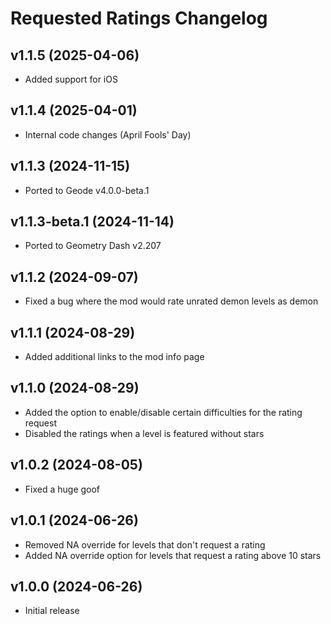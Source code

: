 # Requested Ratings Changelog
## v1.1.5 (2025-04-06)
- Added support for iOS

## v1.1.4 (2025-04-01)
- Internal code changes (April Fools' Day)

## v1.1.3 (2024-11-15)
- Ported to Geode v4.0.0-beta.1

## v1.1.3-beta.1 (2024-11-14)
- Ported to Geometry Dash v2.207

## v1.1.2 (2024-09-07)
- Fixed a bug where the mod would rate unrated demon levels as demon

## v1.1.1 (2024-08-29)
- Added additional links to the mod info page

## v1.1.0 (2024-08-29)
- Added the option to enable/disable certain difficulties for the rating request
- Disabled the ratings when a level is featured without stars

## v1.0.2 (2024-08-05)
- Fixed a huge goof

## v1.0.1 (2024-06-26)
- Removed NA override for levels that don't request a rating
- Added NA override option for levels that request a rating above 10 stars

## v1.0.0 (2024-06-26)
- Initial release